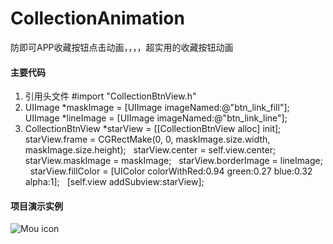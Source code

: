 # CollectionAnimation
防即可APP收藏按钮点击动画，，，，超实用的收藏按钮动画

#### 主要代码

1. 引用头文件 #import "CollectionBtnView.h"
2. UIImage *maskImage = [UIImage imageNamed:@"btn_link_fill"];
   UIImage *lineImage = [UIImage imageNamed:@"btn_link_line"];
3. CollectionBtnView *starView = [[CollectionBtnView alloc] init];
   starView.frame = CGRectMake(0, 0, maskImage.size.width, maskImage.size.height);
   starView.center = self.view.center;
   starView.maskImage = maskImage;
   starView.borderImage = lineImage;
   starView.fillColor = [UIColor colorWithRed:0.94 green:0.27 blue:0.32 alpha:1];
   [self.view addSubview:starView];

#### 项目演示实例

![Mou icon](https://github.com/daniulaolu/CollectionAnimation/blob/master/CollectionAnimation/animationinStance.gif)
